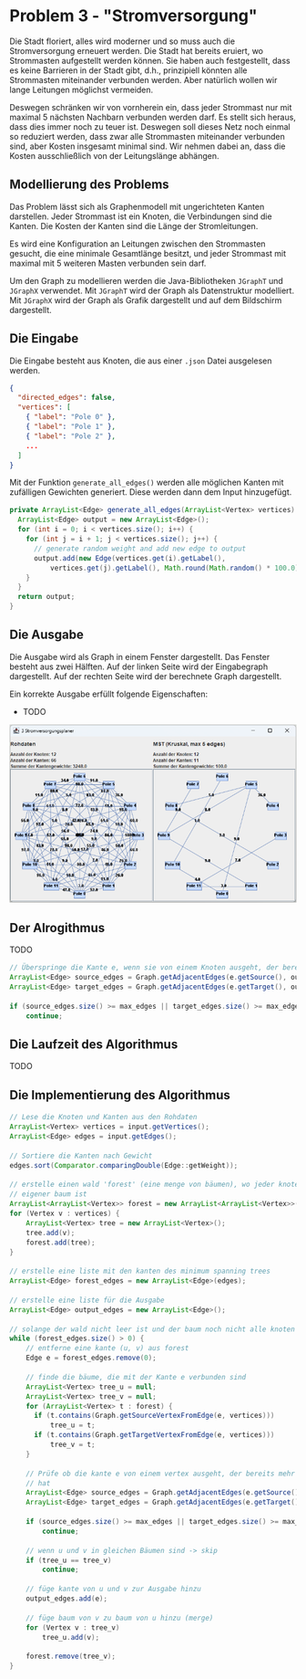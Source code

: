# Problem 3 - "Stromversorgung"

Die Stadt floriert, alles wird moderner und so muss auch die Stromversorgung erneuert werden. Die Stadt hat bereits eruiert, wo Strommasten aufgestellt werden können. Sie haben auch festgestellt, dass es keine Barrieren in der Stadt gibt, d.h., prinzipiell könnten alle Strommasten miteinander verbunden werden. Aber natürlich wollen wir lange Leitungen möglichst vermeiden. 

Deswegen schränken wir von vornherein ein, dass jeder Strommast nur mit maximal 5 nächsten Nachbarn verbunden werden darf.  Es stellt sich heraus, dass dies immer noch zu teuer ist. Deswegen soll dieses Netz noch einmal so reduziert werden, dass zwar alle Strommasten miteinander verbunden sind, aber Kosten insgesamt minimal sind. Wir nehmen dabei an, dass die Kosten ausschließlich von der Leitungslänge abhängen. 

## Modellierung des Problems

Das Problem lässt sich als Graphenmodell mit ungerichteten Kanten darstellen. Jeder Strommast ist ein Knoten, die Verbindungen sind die Kanten. Die Kosten der Kanten sind die Länge der Stromleitungen. 

Es wird eine Konfiguration an Leitungen zwischen den Strommasten gesucht, die eine minimale Gesamtlänge besitzt, und jeder Strommast mit maximal mit 5 weiteren Masten verbunden sein darf.

Um den Graph zu modellieren werden die Java-Bibliotheken `JGraphT` und `JGraphX` verwendet. Mit `JGraphT` wird der Graph als Datenstruktur modelliert. Mit `JGraphX` wird der Graph als Grafik dargestellt und auf dem Bildschirm dargestellt.

## Die Eingabe

Die Eingabe besteht aus Knoten, die aus einer `.json` Datei ausgelesen werden. 

``` json
{
  "directed_edges": false,
  "vertices": [
    { "label": "Pole 0" },
    { "label": "Pole 1" },
    { "label": "Pole 2" },
    ...
  ]
}
```

Mit der Funktion `generate_all_edges()` werden alle möglichen Kanten mit zufälligen Gewichten generiert. Diese werden dann dem Input hinzugefügt. 

``` java
private ArrayList<Edge> generate_all_edges(ArrayList<Vertex> vertices) {
  ArrayList<Edge> output = new ArrayList<Edge>();
  for (int i = 0; i < vertices.size(); i++) {
    for (int j = i + 1; j < vertices.size(); j++) {
      // generate random weight and add new edge to output
      output.add(new Edge(vertices.get(i).getLabel(),
          vertices.get(j).getLabel(), Math.round(Math.random() * 100.0)));
    }
  }
  return output;
}
```

## Die Ausgabe

Die Ausgabe wird als Graph in einem Fenster dargestellt. Das Fenster besteht aus zwei Hälften. Auf der linken Seite wird der Eingabegraph dargestellt. Auf der rechten Seite wird der berechnete Graph dargestellt. 

Ein korrekte Ausgabe erfüllt folgende Eigenschaften:

- TODO

![Problem3](images/problem3.png)

## Der Alrogithmus

TODO
``` java 
// Überspringe die Kante e, wenn sie von einem Knoten ausgeht, der bereits mehr als 5 Kanten hat
ArrayList<Edge> source_edges = Graph.getAdjacentEdges(e.getSource(), output_edges);
ArrayList<Edge> target_edges = Graph.getAdjacentEdges(e.getTarget(), output_edges);

if (source_edges.size() >= max_edges || target_edges.size() >= max_edges)
    continue;
```

## Die Laufzeit des Algorithmus

TODO

## Die Implementierung des Algorithmus

``` java
// Lese die Knoten und Kanten aus den Rohdaten
ArrayList<Vertex> vertices = input.getVertices();
ArrayList<Edge> edges = input.getEdges();

// Sortiere die Kanten nach Gewicht
edges.sort(Comparator.comparingDouble(Edge::getWeight));

// erstelle einen wald 'forest' (eine menge von bäumen), wo jeder knoten ein
// eigener baum ist
ArrayList<ArrayList<Vertex>> forest = new ArrayList<ArrayList<Vertex>>();
for (Vertex v : vertices) {
    ArrayList<Vertex> tree = new ArrayList<Vertex>();
    tree.add(v);
    forest.add(tree);
}

// erstelle eine liste mit den kanten des minimum spanning trees
ArrayList<Edge> forest_edges = new ArrayList<Edge>(edges);

// erstelle eine liste für die Ausgabe
ArrayList<Edge> output_edges = new ArrayList<Edge>();

// solange der wald nicht leer ist und der baum noch nicht alle knoten enthält
while (forest_edges.size() > 0) {
    // entferne eine kante (u, v) aus forest
    Edge e = forest_edges.remove(0);

    // finde die bäume, die mit der Kante e verbunden sind
    ArrayList<Vertex> tree_u = null;
    ArrayList<Vertex> tree_v = null;
    for (ArrayList<Vertex> t : forest) {
      if (t.contains(Graph.getSourceVertexFromEdge(e, vertices)))
          tree_u = t;
      if (t.contains(Graph.getTargetVertexFromEdge(e, vertices)))
          tree_v = t;
    }

    // Prüfe ob die kante e von einem vertex ausgeht, der bereits mehr als 5 kanten
    // hat
    ArrayList<Edge> source_edges = Graph.getAdjacentEdges(e.getSource(), output_edges);
    ArrayList<Edge> target_edges = Graph.getAdjacentEdges(e.getTarget(), output_edges);

    if (source_edges.size() >= max_edges || target_edges.size() >= max_edges)
        continue;

    // wenn u und v in gleichen Bäumen sind -> skip
    if (tree_u == tree_v)
        continue;

    // füge kante von u und v zur Ausgabe hinzu
    output_edges.add(e);

    // füge baum von v zu baum von u hinzu (merge)
    for (Vertex v : tree_v)
        tree_u.add(v);

    forest.remove(tree_v);
}
```